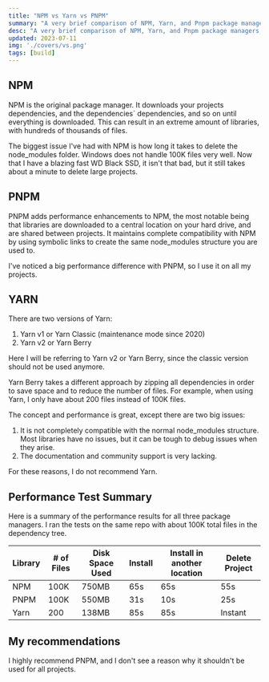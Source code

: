 ```yaml
---
title: "NPM vs Yarn vs PNPM"
summary: "A very brief comparison of NPM, Yarn, and Pnpm package managers, from a performance perspective"
desc: "A very brief comparison of NPM, Yarn, and Pnpm package managers, from a performance perspective"
updated: 2023-07-11
img: './covers/vs.png'
tags: [build]
---
```


## NPM

NPM is the original package manager. It downloads your projects dependencies, and the dependencies` dependencies,
and so on until everything is downloaded. This can result in an extreme amount of libraries, with hundreds of
thousands of files.

The biggest issue I've had with NPM is how long it takes to delete the node_modules folder. Windows does not handle
100K files very well. Now that I have a blazing fast WD Black SSD, it isn't that bad, but it still takes
about a minute to delete large projects.

## PNPM

PNPM adds performance enhancements to NPM, the most notable being that libraries are downloaded to a central location on
your hard drive, and are shared between projects. It maintains complete compatibility with NPM by using symbolic links
to create the same node_modules structure you are used to.

I've noticed a big performance difference with PNPM, so I use it on all my projects.

## YARN

There are two versions of Yarn:

1. Yarn v1 or Yarn Classic (maintenance mode since 2020)
2. Yarn v2 or Yarn Berry

Here I will be referring to Yarn v2 or Yarn Berry, since the classic version should not be used anymore.

Yarn Berry takes a different approach by zipping all dependencies in order to save space and to reduce
the number of files. For example, when using Yarn, I only have about 200 files instead of 100K files.

The concept and performance is great, except there are two big issues:

1. It is not completely compatible with the normal node_modules structure. Most libraries have no issues, but it can be
   tough to debug issues when they arise.
2. The documentation and community support is very lacking.

For these reasons, I do not recommend Yarn.

## Performance Test Summary

Here is a summary of the performance results for all three package managers. I ran the tests on the same repo with about 100K total files in the dependency tree.

| Library | # of Files | Disk Space Used | Install | Install in another location | Delete Project |
|---------|------------|-----------------|---------|-----------------------------|----------------|
| NPM     | 100K       | 750MB           | 65s     | 65s                         | 55s            |
| PNPM    | 100K       | 550MB           | 31s     | 10s                         | 25s            |
| Yarn    | 200        | 138MB           | 85s     | 85s                         | Instant        |

## My recommendations

I highly recommend PNPM, and I don't see a reason why it shouldn't be used for all projects.
